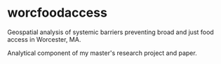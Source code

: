 # worcfoodaccess

Geospatial analysis of systemic barriers preventing broad and just food access in Worcester, MA.

Analytical component of my master's research project and paper.
